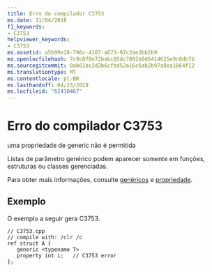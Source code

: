 ```yaml
---
title: Erro do compilador C3753
ms.date: 11/04/2016
f1_keywords:
- C3753
helpviewer_keywords:
- C3753
ms.assetid: a5b99e28-796c-4107-a673-97c2ae3bb2b9
ms.openlocfilehash: 7c9c078e72babc85dc7092b8d6414625e9c0db7b
ms.sourcegitcommit: 0ab61bc3d2b6cfbd52a16c6ab2b97a8ea1864f12
ms.translationtype: MT
ms.contentlocale: pt-BR
ms.lasthandoff: 04/23/2019
ms.locfileid: "62410467"
---
```

# <a name="compiler-error-c3753"></a>Erro do compilador C3753

uma propriedade de generic não é permitida

Listas de parâmetro genérico podem aparecer somente em funções, estruturas ou classes gerenciadas.

Para obter mais informações, consulte [genéricos](../../extensions/generics-cpp-component-extensions.md) e [propriedade](../../extensions/property-cpp-component-extensions.md).

## <a name="example"></a>Exemplo

O exemplo a seguir gera C3753.

```
// C3753.cpp
// compile with: /clr /c
ref struct A {
   generic <typename T>
   property int i;   // C3753 error
};
```